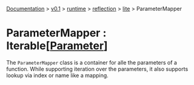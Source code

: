 [Documentation](/docs/documentation.md) >
 [v0.1](/docs/0.1/version.md) >
  [runtime](/docs/0.1/runtime/module.md) >
   [reflection](/docs/0.1/runtime/reflection/module.md) >
    [lite](/docs/0.1/runtime/reflection/lite/module.md) >
     ParameterMapper

# ParameterMapper : Iterable[[Parameter](parameter.md)]

The `ParameterMapper` class is a container for alle the parameters of a function. While supporting iteration over the parameters,
it also supports lookup via index or name like a mapping.